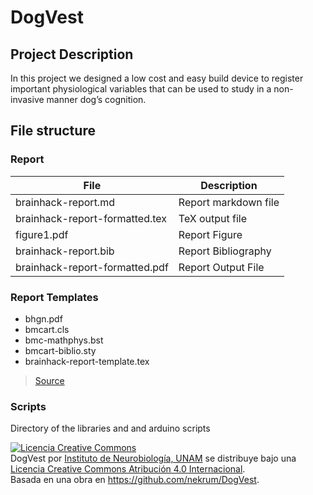 # DogVest

## Project Description

In this project we designed a low cost and easy build device to register
important physiological variables that can be used to study in a non-invasive
manner dog’s cognition.

## File structure

### Report
File				| Description
--------------------------------|----------------------
brainhack-report.md		| Report markdown file
brainhack-report-formatted.tex  | TeX output file
figure1.pdf			| Report Figure
brainhack-report.bib		| Report Bibliography
brainhack-report-formatted.pdf	| Report Output File


### Report Templates

* bhgn.pdf               
* bmcart.cls            
* bmc-mathphys.bst 
* bmcart-biblio.sty 
* brainhack-report-template.tex

> [Source](https://github.com/ccraddock/brainhack_reports)

### Scripts

Directory of the libraries and and arduino scripts


<a rel="license" href="http://creativecommons.org/licenses/by/4.0/"><img alt="Licencia Creative Commons" style="border-width:0" src="https://i.creativecommons.org/l/by/4.0/88x31.png" /></a><br /><span xmlns:dct="http://purl.org/dc/terms/" property="dct:title">DogVest</span> por <a xmlns:cc="http://creativecommons.org/ns#" href="http://www.inb.unam.mx/" property="cc:attributionName" rel="cc:attributionURL">Instituto de Neurobiología, UNAM</a> se distribuye bajo una <a rel="license" href="http://creativecommons.org/licenses/by/4.0/">Licencia Creative Commons Atribución 4.0 Internacional</a>.<br />Basada en una obra en <a xmlns:dct="http://purl.org/dc/terms/" href="https://github.com/nekrum/DogVest" rel="dct:source">https://github.com/nekrum/DogVest</a>.

